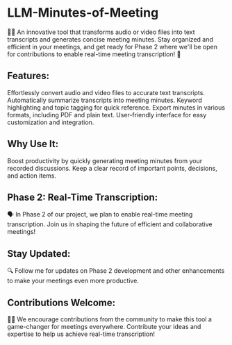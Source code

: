 # LLM-Minutes-of-Meeting
🎤📄 An innovative tool that transforms audio or video files into text transcripts and generates concise meeting minutes. Stay organized and efficient in your meetings, and get ready for Phase 2 where we'll be open for contributions to enable real-time meeting transcription! 🚀

## Features:
Effortlessly convert audio and video files to accurate text transcripts.
Automatically summarize transcripts into meeting minutes.
Keyword highlighting and topic tagging for quick reference.
Export minutes in various formats, including PDF and plain text.
User-friendly interface for easy customization and integration.

## Why Use It:
Boost productivity by quickly generating meeting minutes from your recorded discussions. Keep a clear record of important points, decisions, and action items.

## Phase 2: Real-Time Transcription: 
🗣️ In Phase 2 of our project, we plan to enable real-time meeting transcription. Join us in shaping the future of efficient and collaborative meetings!

## Stay Updated: 
🔍 Follow me for updates on Phase 2 development and other enhancements to make your meetings even more productive.

## Contributions Welcome: 
👩‍💻 We encourage contributions from the community to make this tool a game-changer for meetings everywhere. Contribute your ideas and expertise to help us achieve real-time transcription!
